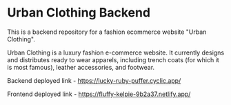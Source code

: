 # Urban Clothing Backend

This is a backend repository for a fashion ecommerce website "Urban Clothing".

Urban Clothing is a luxury fashion e-commerce website. It currently designs and distributes ready to wear apparels, including trench coats (for which it is most famous), leather accessories, and footwear.

Backend deployed link - https://lucky-ruby-puffer.cyclic.app/

Frontend deployed link - https://fluffy-kelpie-9b2a37.netlify.app/
